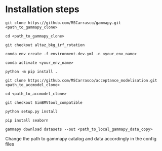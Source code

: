 # Installation steps

`git clone https://github.com/MSCarrasco/gammapy.git <path_to_gammapy_clone>`

`cd <path_to_gammapy_clone>`

`git checkout altaz_bkg_irf_rotation`

`conda env create -f environment-dev.yml -n <your_env_name>`

`conda activate <your_env_name>`

`python -m pip install .`

`git clone https://github.com/MSCarrasco/acceptance_modelisation.git <path_to_accmodel_clone>`

`cd <path_to_accmodel_clone>`

`git checkout SimBMVtool_compatible`

`python setup.py install`

`pip install seaborn`

`gammapy download datasets --out <path_to_local_gammapy_data_copy>`

Change the path to gammapy catalog and data accordingly in the config files